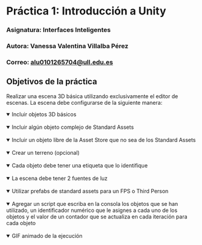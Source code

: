 # **Práctica 1: Introducción a Unity**
### **Asignatura:** Interfaces Inteligentes
### **Autora:** Vanessa Valentina Villalba Pérez
### **Correo:** alu0101265704@ull.edu.es

## **Objetivos de la práctica** 
Realizar una escena 3D básica utilizando exclusivamente el editor de escenas. La escena debe configurarse de la siguiente manera:

<details open>
<summary>Incluir objetos 3D básicos</summary>
<br>
</details>

<details open>
<summary>Incluir  algún objeto complejo de Standard Assets</summary>
<br>
</details>

<details open>
<summary>Incluir un objeto libre de la Asset Store que no sea de los Standard Assets</summary>
<br>
</details>

<details open>
<summary>Crear un terreno (opcional)</summary>
<br>
</details>

<details open>
<summary>Cada objeto debe tener una etiqueta que lo identifique</summary>
<br>
</details>

<details open>
<summary>La escena debe tener 2 fuentes de luz</summary>
<br>
</details>

<details open>
<summary>Utilizar prefabs de standard assets para un FPS o Third Person</summary>
<br>
</details>

<details open>
<summary>Agregar un script que escriba en la consola los objetos que se han utilizado, un identificador numérico que le asignes a cada uno de los objetos  y el valor de un contador que se actualiza en cada iteración para cada objeto</summary>
<br>
</details>

<details open>
<summary>GIF animado de la ejecución</summary>
<br>
</details>
